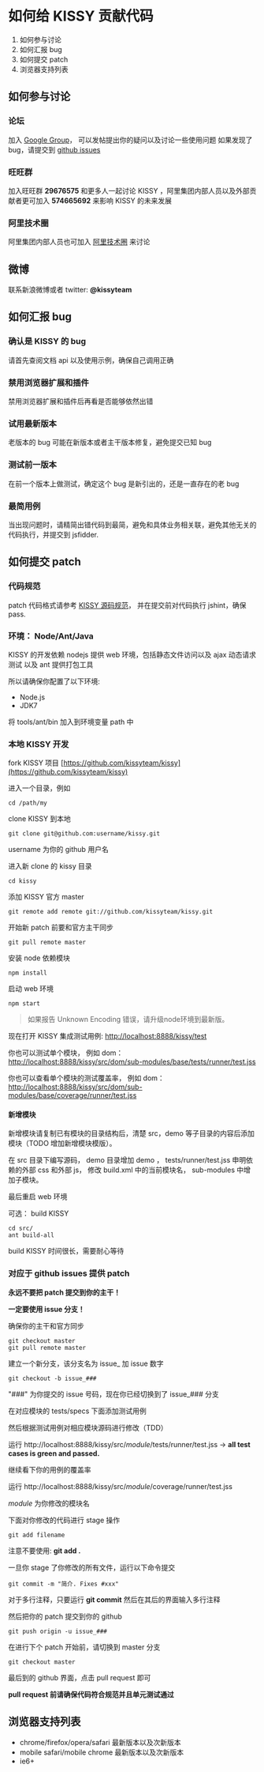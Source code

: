# 如何给 KISSY 贡献代码

1. 如何参与讨论
1. 如何汇报 bug
1. 如何提交 patch
1. 浏览器支持列表

## 如何参与讨论

### 论坛

加入 [Google Group](https://groups.google.com/group/kissy-ui)，
可以发帖提出你的疑问以及讨论一些使用问题
如果发现了 bug，请提交到 [github issues](https://github.com/kissyteam/kissy/issues)

### 旺旺群

加入旺旺群 **29676575** 和更多人一起讨论 KISSY ，阿里集团内部人员以及外部贡献者更可加入 **574665692** 来影响 KISSY 的未来发展

### 阿里技术圈

阿里集团内部人员也可加入 [阿里技术圈](http://www.atatech.org/gprofile/348) 来讨论

## 微博

联系新浪微博或者 twitter:  **@kissyteam**

## 如何汇报 bug

### 确认是 KISSY 的 bug

请首先查阅文档 api 以及使用示例，确保自己调用正确

### 禁用浏览器扩展和插件

禁用浏览器扩展和插件后再看是否能够依然出错

### 试用最新版本

老版本的 bug 可能在新版本或者主干版本修复，避免提交已知 bug

### 测试前一版本

在前一个版本上做测试，确定这个 bug 是新引出的，还是一直存在的老 bug

### 最简用例

当出现问题时，请精简出错代码到最简，避免和具体业务相关联，避免其他无关的代码执行，并提交到 jsfidder.


## 如何提交 patch

### 代码规范

patch 代码格式请参考 [KISSY 源码规范](http://docs.kissyui.com/1.4/docs/html/tutorials/style-guide/kissy-source-style.html)，
并在提交前对代码执行 jshint，确保 pass.

### 环境： Node/Ant/Java

KISSY 的开发依赖 nodejs 提供 web 环境，包括静态文件访问以及 ajax 动态请求测试
以及 ant 提供打包工具

所以请确保你配置了以下环境:

- Node.js
- JDK7

将 tools/ant/bin 加入到环境变量 path 中

### 本地 KISSY 开发

fork KISSY 项目 [https://github.com/kissyteam/kissy](https://github.com/kissyteam/kissy)

进入一个目录，例如

    cd /path/my

clone KISSY 到本地

    git clone git@github.com:username/kissy.git

username 为你的 github 用户名

进入新 clone 的 kissy 目录

    cd kissy

添加 KISSY 官方 master

    git remote add remote git://github.com/kissyteam/kissy.git

开始新 patch 前要和官方主干同步

    git pull remote master

安装 node 依赖模块

    npm install

启动 web 环境

    npm start
    
> 如果报告 Unknown Encoding 错误，请升级node环境到最新版。

现在打开 KISSY 集成测试用例: [http://localhost:8888/kissy/test](http://localhost:8888/kissy/test)

你也可以测试单个模块，
例如 dom：
[http://localhost:8888/kissy/src/dom/sub-modules/base/tests/runner/test.jss](http://localhost:8888/kissy/src/dom/sub-modules/base/tests/runner/test.jss)

你也可以查看单个模块的测试覆盖率，
例如 dom：
[http://localhost:8888/kissy/src/dom/sub-modules/base/coverage/runner/test.jss](http://localhost:8888/kissy/src/dom/sub-modules/base/coverage/runner/test.jss)

#### 新增模块

新增模块请复制已有模块的目录结构后，清楚 src，demo 等子目录的内容后添加模块（TODO 增加新增模块模版）。

在 src 目录下编写源码，
demo 目录增加 demo ，
tests/runner/test.jss 申明依赖的外部 css 和外部 js，
修改 build.xml 中的当前模块名，
sub-modules 中增加子模块。

最后重启 web 环境


可选： build KISSY

    cd src/
    ant build-all

build KISSY 时间很长，需要耐心等待

### 对应于 github issues 提供 patch

**永远不要把 patch 提交到你的主干！**

**一定要使用 issue 分支！**

确保你的主干和官方同步

    git checkout master
    git pull remote master


建立一个新分支，该分支名为 issue_ 加 issue 数字

    git checkout -b issue_###

"###" 为你提交的 issue 号码，现在你已经切换到了 issue_### 分支

在对应模块的 tests/specs 下面添加测试用例

然后根据测试用例对相应模块源码进行修改（TDD）

运行 http://localhost:8888/kissy/src/$module$/tests/runner/test.jss -> **all test cases is green and passed.**

继续看下你的用例的覆盖率

运行 http://localhost:8888/kissy/src/$module$/coverage/runner/test.jss

$module$ 为你修改的模块名

下面对你修改的代码进行 stage 操作

    git add filename

注意不要使用: **git add .**

一旦你 stage 了你修改的所有文件，运行以下命令提交

    git commit -m "简介. Fixes #xxx"

对于多行注释，只要运行 **git commit** 然后在其后的界面输入多行注释

然后把你的 patch 提交到你的 github

    git push origin -u issue_###

在进行下个 patch 开始前，请切换到 master 分支

    git checkout master

最后到的 github 界面，点击 pull request 即可


**pull request 前请确保代码符合规范并且单元测试通过**

## 浏览器支持列表

 - chrome/firefox/opera/safari 最新版本以及次新版本
 - mobile safari/mobile chrome 最新版本以及次新版本
 - ie6+
